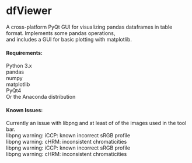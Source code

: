 # dfViewer
A cross-platform PyQt GUI for visualizing pandas dataframes in table format.  Implements some pandas operations,<br>
and includes a GUI for basic plotting with matplotlib.

#### Requirements:
Python 3.x<br>
pandas<br>
numpy<br>
matplotlib<br>
PyQt4<br>
Or the Anaconda distribution<br>

#### Known Issues:
Currently an issue with libpng and at least of of the images used in the tool bar.<br>
<font>libpng warning: iCCP: known incorrect sRGB profile<br>
libpng warning: cHRM: inconsistent chromaticities<br>
libpng warning: iCCP: known incorrect sRGB profile<br>
libpng warning: cHRM: inconsistent chromaticities<br>
